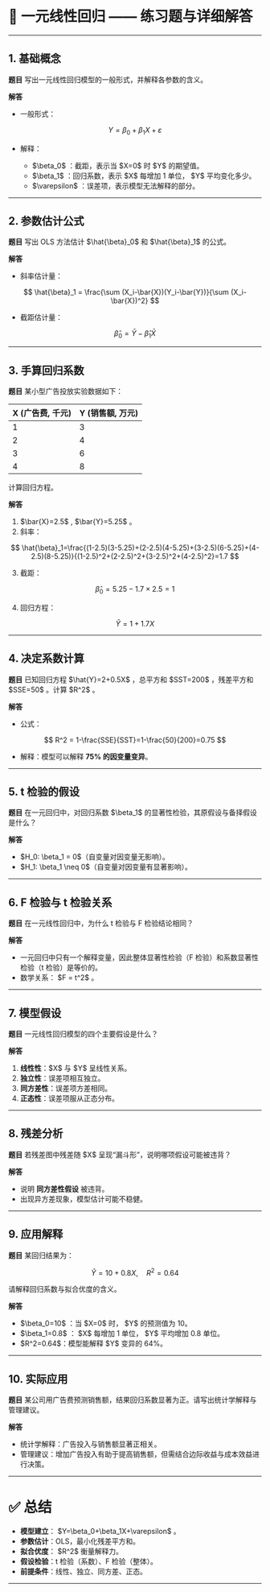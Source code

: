 

# 📘 一元线性回归 —— 练习题与详细解答

---

## 1. 基础概念

**题目**
写出一元线性回归模型的一般形式，并解释各参数的含义。

**解答**

* 一般形式：

$$
Y = \beta_0 + \beta_1 X + \varepsilon
$$

* 解释：

  * \$\beta\_0\$ ：截距，表示当 \$X=0\$ 时 \$Y\$ 的期望值。
  * \$\beta\_1\$ ：回归系数，表示 \$X\$ 每增加 1 单位， \$Y\$ 平均变化多少。
  * \$\varepsilon\$ ：误差项，表示模型无法解释的部分。

---

## 2. 参数估计公式

**题目**
写出 OLS 方法估计 \$\hat{\beta}\_0\$ 和 \$\hat{\beta}\_1\$ 的公式。

**解答**

* 斜率估计量：

$$
\hat{\beta}_1 = \frac{\sum (X_i-\bar{X})(Y_i-\bar{Y})}{\sum (X_i-\bar{X})^2}
$$

* 截距估计量：

$$
\hat{\beta}_0 = \bar{Y} - \hat{\beta}_1 \bar{X}
$$

---

## 3. 手算回归系数

**题目**
某小型广告投放实验数据如下：

| X (广告费, 千元) | Y (销售额, 万元) |
| ----------- | ----------- |
| 1           | 3           |
| 2           | 4           |
| 3           | 6           |
| 4           | 8           |

计算回归方程。

**解答**

1. \$\bar{X}=2.5\$ ,  \$\bar{Y}=5.25\$ 。
2. 斜率：

$$
\hat{\beta}_1=\frac{(1-2.5)(3-5.25)+(2-2.5)(4-5.25)+(3-2.5)(6-5.25)+(4-2.5)(8-5.25)}{(1-2.5)^2+(2-2.5)^2+(3-2.5)^2+(4-2.5)^2}=1.7
$$

3. 截距：

$$
\hat{\beta}_0=5.25-1.7\times 2.5=1
$$

4. 回归方程：

$$
\hat{Y}=1+1.7X
$$

---

## 4. 决定系数计算

**题目**
已知回归方程 \$\hat{Y}=2+0.5X\$ ，总平方和 \$SST=200\$ ，残差平方和 \$SSE=50\$ 。计算 \$R^2\$ 。

**解答**

* 公式：

$$
R^2 = 1-\frac{SSE}{SST}=1-\frac{50}{200}=0.75
$$

* 解释：模型可以解释 **75% 的因变量变异**。

---

## 5. t 检验的假设

**题目**
在一元回归中，对回归系数 \$\beta\_1\$ 的显著性检验，其原假设与备择假设是什么？

**解答**

* \$H\_0: \beta\_1 = 0\$（自变量对因变量无影响）。
* \$H\_1: \beta\_1 \neq 0\$（自变量对因变量有显著影响）。

---

## 6. F 检验与 t 检验关系

**题目**
在一元线性回归中，为什么 t 检验与 F 检验结论相同？

**解答**

* 一元回归中只有一个解释变量，因此整体显著性检验（F 检验）和系数显著性检验（t 检验）是等价的。
* 数学关系： \$F = t^2\$ 。

---

## 7. 模型假设

**题目**
一元线性回归模型的四个主要假设是什么？

**解答**

1. **线性性**：\$X\$ 与 \$Y\$ 呈线性关系。
2. **独立性**：误差项相互独立。
3. **同方差性**：误差项方差相同。
4. **正态性**：误差项服从正态分布。

---

## 8. 残差分析

**题目**
若残差图中残差随 \$X\$ 呈现“漏斗形”，说明哪项假设可能被违背？

**解答**

* 说明 **同方差性假设** 被违背。
* 出现异方差现象，模型估计可能不稳健。

---

## 9. 应用解释

**题目**
某回归结果为：

$$
\hat{Y}=10+0.8X, \quad R^2=0.64
$$

请解释回归系数与拟合优度的含义。

**解答**

* \$\beta\_0=10\$ ：当 \$X=0\$ 时， \$Y\$ 的预测值为 10。
* \$\beta\_1=0.8\$ ： \$X\$ 每增加 1 单位， \$Y\$ 平均增加 0.8 单位。
* \$R^2=0.64\$：模型能解释 \$Y\$ 变异的 64%。

---

## 10. 实际应用

**题目**
某公司用广告费预测销售额，结果回归系数显著为正。请写出统计学解释与管理建议。

**解答**

* 统计学解释：广告投入与销售额显著正相关。
* 管理建议：增加广告投入有助于提高销售额，但需结合边际收益与成本效益进行决策。

---

# ✅ 总结

* **模型建立**： \$Y=\beta\_0+\beta\_1X+\varepsilon\$ 。
* **参数估计**：OLS，最小化残差平方和。
* **拟合优度**： \$R^2\$ 衡量解释力。
* **假设检验**：t 检验（系数）、F 检验（整体）。
* **前提条件**：线性、独立、同方差、正态。

---




